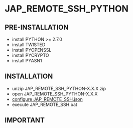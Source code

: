 # JAP\_REMOTE\_SSH\_PYTHON #

## PRE-INSTALLATION ##
  * install PYTHON >= 2.7.0
  * install TWISTED
  * install PYOPENSSL
  * install PYCRYPTO
  * install PYASN1

## INSTALLATION ##
  * unzip JAP\_REMOTE\_SSH\_PYTHON-X.X.X.zip
  * open JAP\_REMOTE\_SSH\_PYTHON-X.X.X
  * [configure JAP\_REMOTE\_SSH.json](CONFIGURE_JAP_REMOTE_SSH.md)
  * execute JAP\_REMOTE\_SSH.bat

## IMPORTANT ##